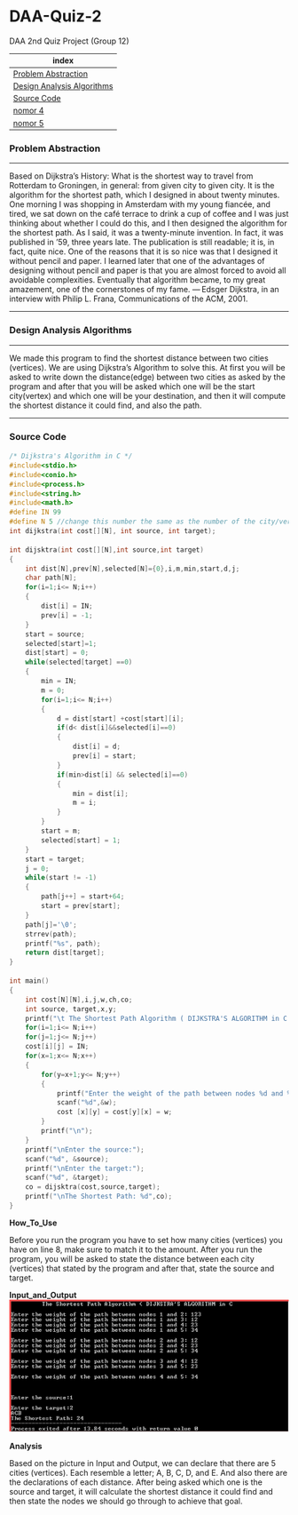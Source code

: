 # DAA-Quiz-2
DAA 2nd Quiz Project (Group 12)

index |
--- | 
[Problem Abstraction](#problemabstraction) |
[Design Analysis Algorithms](#daa) |
[Source Code](#filecpp) |
[nomor 4](#no4) |
[nomor 5](#no5) |

### <a name="problemabstraction" ></a>Problem Abstraction

---

  Based on Dijkstra’s History: What is the shortest way to travel from Rotterdam to Groningen, 
in general: from given city to given city. It is the algorithm for the shortest path, which I 
designed in about twenty minutes. One morning I was shopping in Amsterdam with my young fiancée, 
and tired, we sat down on the café terrace to drink a cup of coffee and I was just thinking about 
whether I could do this, and I then designed the algorithm for the shortest path. As I said, it was 
a twenty-minute invention. In fact, it was published in ’59, three years late. The publication is 
still readable; it is, in fact, quite nice. One of the reasons that it is so nice was that I designed 
it without pencil and paper. I learned later that one of the advantages of designing without pencil 
and paper is that you are almost forced to avoid all avoidable complexities. Eventually that algorithm 
became, to my great amazement, one of the cornerstones of my fame. — Edsger Dijkstra, in an interview
with Philip L. Frana, Communications of the ACM, 2001.

---

### <a name="daa" ></a>Design Analysis Algorithms

---

We made this program to find the shortest distance between two cities (vertices). We are using Dijkstra’s Algorithm to solve this. At first you will be asked to write down the distance(edge) between two cities as asked by the program and after that you will be asked which one will be the start city(vertex) and which one will be your destination, and then it will compute the shortest distance it could find, and also the path.

---

### <a name="filecpp" ></a>Source Code

``` cpp
/* Dijkstra's Algorithm in C */
#include<stdio.h>
#include<conio.h>
#include<process.h>
#include<string.h>
#include<math.h>
#define IN 99
#define N 5 //change this number the same as the number of the city/vertices you have
int dijkstra(int cost[][N], int source, int target);

int dijsktra(int cost[][N],int source,int target)
{
    int dist[N],prev[N],selected[N]={0},i,m,min,start,d,j;
    char path[N];
    for(i=1;i<= N;i++)
    {
        dist[i] = IN;
        prev[i] = -1;
    }
    start = source;
    selected[start]=1;
    dist[start] = 0;
    while(selected[target] ==0)
    {
        min = IN;
        m = 0;
        for(i=1;i<= N;i++)
        {
            d = dist[start] +cost[start][i];
            if(d< dist[i]&&selected[i]==0)
            {
                dist[i] = d;
                prev[i] = start;
            }
            if(min>dist[i] && selected[i]==0)
            {
                min = dist[i];
                m = i;
            }
        }
        start = m;
        selected[start] = 1;
    }
    start = target;
    j = 0;
    while(start != -1)
    {
        path[j++] = start+64;
        start = prev[start];
    }
    path[j]='\0';
    strrev(path);
    printf("%s", path);
    return dist[target];
}

int main()
{
    int cost[N][N],i,j,w,ch,co;
    int source, target,x,y;
    printf("\t The Shortest Path Algorithm ( DIJKSTRA'S ALGORITHM in C \n\n");
    for(i=1;i<= N;i++)
    for(j=1;j<= N;j++)
    cost[i][j] = IN;
    for(x=1;x<= N;x++)
    {
        for(y=x+1;y<= N;y++)
        {
            printf("Enter the weight of the path between nodes %d and %d: ",x,y);
            scanf("%d",&w);
            cost [x][y] = cost[y][x] = w;
        }
        printf("\n");
    }
    printf("\nEnter the source:");
    scanf("%d", &source);
    printf("\nEnter the target:");
    scanf("%d", &target);
    co = dijsktra(cost,source,target);
    printf("\nThe Shortest Path: %d",co);
}
```

__How_To_Use__

Before you run the program you have to set how many cities (vertices) you have on line 8, make sure to match it to the amount.  After you run the program, you will be asked to state the distance between each city (vertices) that stated by the program and after that, state the source and target.

__Input_and_Output__
![Input_and_Output](https://github.com/rimasirfansyah11/DAA-Quiz-2/blob/master/input%20and%20output.PNG)

__Analysis__

Based on the picture in Input and Output, we can declare that there are 5 cities (vertices). Each resemble a letter; A, B, C, D, and E. And also there are the declarations of each distance. After being asked which one is the source and target, it will calculate the shortest distance it could find and then state the nodes we should go through to achieve that goal.



